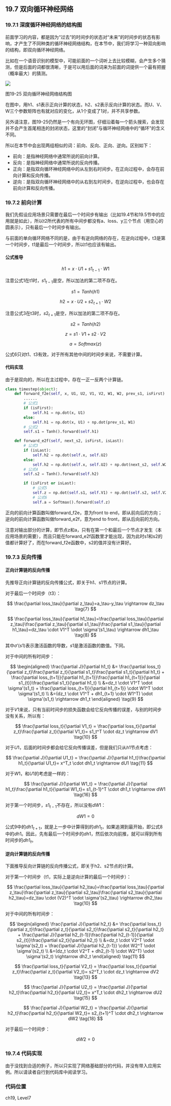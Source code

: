 <!--Copyright © Microsoft Corporation. All rights reserved.
  适用于[License](https://github.com/Microsoft/ai-edu/blob/master/LICENSE.md)版权许可-->

## 19.7 双向循环神经网络

### 19.7.1 深度循环神经网络的结构图

前面学习的内容，都是因为“过去”的时间步的状态对“未来”的时间步的状态有影响，才产生了不同种类的循环神经网络结构，在本节中，我们将学习一种双向影响的结构，即双向循环神经网络。

比如在一个语音识别的模型中，可能前面的一个词听上去比较模糊，会产生多个猜测，但是后面的词都很清晰，于是可以用后面的词来为前面的词提供一个最有把握（概率最大）的猜测。

<img src="../Images/19/bi_rnn_net.png"/>

图19-25 双向循环神经网络结构图

在图中，用h1、s1表示正向计算的状态，h2、s2表示反向计算的状态。而U、V、W三个参数矩阵也有就对应的变化，从1个变成了1对，并不共享参数。

另外请注意，图19-25仍然是一个有向无环图，仔细沿着每一个箭头搜索，会发现并不会产生首尾相连的封闭状态，这里的“封闭”与循环神经网络中的“循环”的含义不同。

所以在本节中会出现两组相似的词：前向、反向、正向、逆向。区别如下：

- 前向：是指神经网络中通常所说的前向计算。
- 反向：是指神经网络中通常所说的反向传播。
- 正向：是指双向循环神经网络中的从左到右时间步。在正向过程中，会存在前向计算和反向传播。
- 逆向：是指双向循环神经网络中的从右到左时间步。在逆向过程中，也会存在前向计算和反向传播。

### 19.7.2 前向计算

我们先假设应用场景只需要在最后一个时间步有输出（比如19.4节和19.5节中的应用就是如此），所以t2所代表的所有中间步都没有a、loss、y三个节点（用空心的圆表示），只有最后一个时间步有输出。

与前面的单向循环网络不同的是，由于有逆向网络的存在，在逆向过程中，t3是第一个时间步，t1是最后一个时间步，所以t1也应该有输出。

#### 公式推导

$$
h1 = x \cdot U1 + s1_{t-1} \cdot W1 \tag{1}
$$

注意公式1在t1时，$s1_{t-1}$是空，所以加法的第二项不存在。

$$
s1 = Tanh(h1) \tag{2}
$$

$$
h2 = x \cdot U2 + s2_{t+1} \cdot W2 \tag{3}
$$

注意公式3在t3时，$s2_{t+1}$是空，所以加法的第二项不存在。

$$
s2 = Tanh(h2) \tag{4}
$$

$$
z = s1 \cdot V1 + s2 \cdot V2 \tag{5}
$$

$$
a = Softmax(z) \tag{6}
$$

公式6只对t1、t3有效，对于所有其他中间的时间步来说，不需要计算。

#### 代码实现

由于是双向的，所以在主过程中，存在一正一反两个计算链。

```Python
class timestep(object):
    def forward_f2e(self, x, U1, U2, V1, V2, W1, W2, prev_s1, isFirst):
        ......
        # 公式1
        if (isFirst):
            self.h1 = np.dot(x, U1)
        else:
            self.h1 = np.dot(x, U1) + np.dot(prev_s1, W1) 
        # 公式2
        self.s1 = Tanh().forward(self.h1)

    def forward_e2f(self, next_s2, isFirst, isLast):
        # 公式3
        if (isLast):
            self.h2 = np.dot(self.x, self.U2)
        else:
            self.h2 = np.dot(self.x, self.U2) + np.dot(next_s2, self.W2)
        # 公式4
        self.s2 = Tanh().forward(self.h2)

        if (isFirst or isLast):
            # 公式5
            self.z = np.dot(self.s1, self.V1) + np.dot(self.s2, self.V2)
            # 公式6
            self.a = Softmax().forward(self.z)
```
正向的前向计算函数叫做forward_f2e，意为front to end，即从前向后的方向；逆向的前向计算函数叫做forward_e2f，意为end to front，即从后向前的方向。

注意对输出部分的计算，即节点z和a，只有在第一个和最后一个节点才发生（本应用场景的需要），而且只能在forward_e2f函数里才能出现，因为此时s1和s2的值都计算好了，而在forward_f2e函数中，s2的值并没有计算好。

### 19.7.3 反向传播

#### 正向计算链的反向传播

先推导正向计算链的反向传播公式，即关于h1、s1节点的计算。

对于最后一个时间步（t3）：

$$
\frac{\partial loss_\tau}{\partial z_\tau}=a_\tau-y_\tau \rightarrow dz_\tau \tag{7}
$$

$$
\frac{\partial loss_\tau}{\partial h1_\tau}=\frac{\partial loss_\tau}{\partial z_\tau}\frac{\partial z_\tau}{\partial s1_\tau}\frac{\partial s1_\tau}{\partial h1_\tau}=dz_\tau \cdot V1^T \odot \sigma'(s1_\tau) \rightarrow dh1_\tau \tag{8}
$$

其中$\sigma'(s1)$表示激活函数的导数，$s1$是激活函数的数值。下同。

对于中间的所有时间步：

$$
\begin{aligned}
\frac{\partial J}{\partial h1_t} &= \frac{\partial loss_t}{\partial z_t}\frac{\partial z_t}{\partial s1_t}\frac{\partial s1_t}{\partial h1_t} + \frac{\partial loss_{t+1}}{\partial h1_{t+1}}\frac{\partial h1_{t+1}}{\partial s1_{t}}\frac{\partial s1_t}{\partial h1_t}
\\
&=dz_t \cdot V1^T \odot \sigma'(s1_t) + \frac{\partial loss_{t+1}}{\partial h1_{t+1}} \cdot W1^T \odot \sigma'(s1_t)
\\
&=(dz_t \cdot V1^T + dh1_{t+1} \cdot W1^T) \odot \sigma'(s1_t) \rightarrow dh1_t
\end{aligned} \tag{9}
$$

对于$V1$来说，只有当前时间步的损失函数会给它反向传播的误差，与别的时间步没有关系，所以有：

$$
\frac{\partial loss_t}{\partial V1_t} = \frac{\partial loss_t}{\partial z_t}\frac{\partial z_t}{\partial V1_t}= s1_t^T \cdot dz_t \rightarrow dV1 \tag{10}
$$

对于$U1$，后面的时间步都会给它反向传播误差，但是我们只从$h1$节点考虑：

$$
\frac{\partial J}{\partial U1_t} = \frac{\partial J}{\partial h1_t}\frac{\partial h1_t}{\partial U1_t}= x^T_t \cdot dh1_t \rightarrow dU1 \tag{11}
$$

对于$W1$，和$U1$的考虑是一样的：

$$
\frac{\partial J}{\partial W1_t} = \frac{\partial J}{\partial h1_t}\frac{\partial h1_t}{\partial W1_t}= s1_{t-1}^T \cdot dh1_t \rightarrow dW1 \tag{16}
$$

对于第一个时间步，$s1_{t-1}$不存在，所以没有$dW1$：

$$
dW1 = 0 \tag{17}
$$


公式9中的$dh1_{t+1}$，就是上一步中计算得到的$dh1_t$，如果追溯到最开始，即公式8中的$dh1$。因此，先有最后一个时间步的$dh1$，然后依次向前推，就可以得到所有时间步的$dh1_t$。

#### 逆向计算链的反向传播

下面推导反向计算链的反向传播公式，即关于h2、s2节点的计算。

对于第一个时间步（t1，实际上是逆向计算的最后一个时间步）：

$$
\frac{\partial loss_\tau}{\partial h2_\tau}=\frac{\partial loss_\tau}{\partial z_\tau}\frac{\partial z_\tau}{\partial s2_\tau}\frac{\partial s2_\tau}{\partial h2_\tau}=dz_\tau \cdot (V2)^T \odot \sigma'(s2_\tau) \rightarrow dh2_\tau \tag{10}
$$

对于中间的所有时间步：

$$
\begin{aligned}
\frac{\partial J}{\partial h2_t} &= \frac{\partial loss_t}{\partial z_t}\frac{\partial z_t}{\partial s2_t}\frac{\partial s2_t}{\partial h2_t} + \frac{\partial J}{\partial h2_{t-1}}\frac{\partial h2_{t-1}}{\partial s2_{t}}\frac{\partial s2_t}{\partial h2_t}
\\
&=dz_t \cdot V2^T \odot \sigma'(s2_t) + \frac{\partial J}{\partial h2_{t-1}} \cdot W2^T \odot \sigma'(s2_t)
\\
&=(dz_t \cdot V2^T + dh2_{t-1} \cdot W2^T) \odot \sigma'(s2_t) \rightarrow dh2_t
\end{aligned} \tag{11}
$$


$$
\frac{\partial loss_t}{\partial V2_t} = \frac{\partial loss_t}{\partial z_t}\frac{\partial z_t}{\partial V2_t}= s2^T_t \cdot dz_t \rightarrow dV2 \tag{13}
$$



$$
\frac{\partial J}{\partial U2_t} = \frac{\partial J}{\partial h2_t}\frac{\partial h2_t}{\partial U2_t}= x^T_t \cdot dh2_t \rightarrow dU2 \tag{15}
$$

$$
\frac{\partial J}{\partial W2_t} = \frac{\partial J}{\partial h2_t}\frac{\partial h2_t}{\partial W2_t}= s2_{t+1}^T \cdot dh2_t \rightarrow dW2 \tag{18}
$$

对于最后一个时间步：

$$
dW2 = 0 \tag{19}
$$

### 19.7.4 代码实现

由于没找到合适的例子，所以只实现了网络基础部分的代码，并没有带入应用实例。所以请读者自行到代码库中阅读学习。

### 代码位置

ch19, Level7
